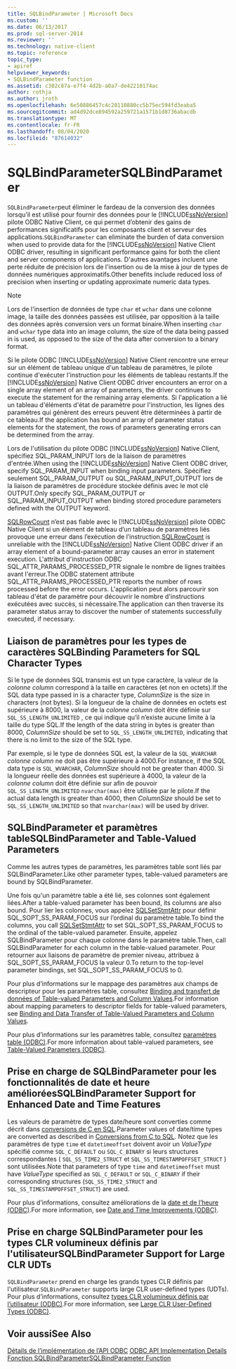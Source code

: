 ```yaml
---
title: SQLBindParameter | Microsoft Docs
ms.custom: ''
ms.date: 06/13/2017
ms.prod: sql-server-2014
ms.reviewer: ''
ms.technology: native-client
ms.topic: reference
topic_type:
- apiref
helpviewer_keywords:
- SQLBindParameter function
ms.assetid: c302c87a-e7f4-4d2b-a0a7-de42210174ac
author: rothja
ms.author: jroth
ms.openlocfilehash: 6e50886457c4c20110880cc5b75ec594fd3eaba5
ms.sourcegitcommit: ad4d92dce894592a259721a1571b1d8736abacdb
ms.translationtype: MT
ms.contentlocale: fr-FR
ms.lasthandoff: 08/04/2020
ms.locfileid: "87614032"
---
```

# <a name="sqlbindparameter"></a><span data-ttu-id="db0d3-102">SQLBindParameter</span><span class="sxs-lookup"><span data-stu-id="db0d3-102">SQLBindParameter</span></span>
  <span data-ttu-id="db0d3-103">`SQLBindParameter`peut éliminer le fardeau de la conversion des données lorsqu’il est utilisé pour fournir des données pour le [!INCLUDE[ssNoVersion](../../includes/ssnoversion-md.md)] pilote ODBC Native Client, ce qui permet d’obtenir des gains de performances significatifs pour les composants client et serveur des applications.</span><span class="sxs-lookup"><span data-stu-id="db0d3-103">`SQLBindParameter` can eliminate the burden of data conversion when used to provide data for the [!INCLUDE[ssNoVersion](../../includes/ssnoversion-md.md)] Native Client ODBC driver, resulting in significant performance gains for both the client and server components of applications.</span></span> <span data-ttu-id="db0d3-104">D'autres avantages incluent une perte réduite de précision lors de l'insertion ou de la mise à jour de types de données numériques approximatifs.</span><span class="sxs-lookup"><span data-stu-id="db0d3-104">Other benefits include reduced loss of precision when inserting or updating approximate numeric data types.</span></span>  
  
> [!NOTE]  
>  <span data-ttu-id="db0d3-105">Lors de l'insertion de données de type `char` et `wchar` dans une colonne image, la taille des données passées est utilisée, par opposition à la taille des données après conversion vers un format binaire.</span><span class="sxs-lookup"><span data-stu-id="db0d3-105">When inserting `char` and `wchar` type data into an image column, the size of the data being passed in is used, as opposed to the size of the data after conversion to a binary format.</span></span>  
  
 <span data-ttu-id="db0d3-106">Si le pilote ODBC [!INCLUDE[ssNoVersion](../../includes/ssnoversion-md.md)] Native Client rencontre une erreur sur un élément de tableau unique d'un tableau de paramètres, le pilote continue d'exécuter l'instruction pour les éléments de tableau restants.</span><span class="sxs-lookup"><span data-stu-id="db0d3-106">If the [!INCLUDE[ssNoVersion](../../includes/ssnoversion-md.md)] Native Client ODBC driver encounters an error on a single array element of an array of parameters, the driver continues to execute the statement for the remaining array elements.</span></span> <span data-ttu-id="db0d3-107">Si l'application a lié un tableau d'éléments d'état de paramètre pour l'instruction, les lignes des paramètres qui génèrent des erreurs peuvent être déterminées à partir de ce tableau.</span><span class="sxs-lookup"><span data-stu-id="db0d3-107">If the application has bound an array of parameter status elements for the statement, the rows of parameters generating errors can be determined from the array.</span></span>  
  
 <span data-ttu-id="db0d3-108">Lors de l'utilisation du pilote ODBC [!INCLUDE[ssNoVersion](../../includes/ssnoversion-md.md)] Native Client, spécifiez SQL_PARAM_INPUT lors de la liaison de paramètres d'entrée.</span><span class="sxs-lookup"><span data-stu-id="db0d3-108">When using the [!INCLUDE[ssNoVersion](../../includes/ssnoversion-md.md)] Native Client ODBC driver, specify SQL_PARAM_INPUT when binding input parameters.</span></span> <span data-ttu-id="db0d3-109">Spécifiez seulement SQL_PARAM_OUTPUT ou SQL_PARAM_INPUT_OUTPUT lors de la liaison de paramètres de procédure stockée définis avec le mot clé OUTPUT.</span><span class="sxs-lookup"><span data-stu-id="db0d3-109">Only specify SQL_PARAM_OUTPUT or SQL_PARAM_INPUT_OUTPUT when binding stored procedure parameters defined with the OUTPUT keyword.</span></span>  
  
 <span data-ttu-id="db0d3-110">[SQLRowCount](sqlrowcount.md) n’est pas fiable avec le [!INCLUDE[ssNoVersion](../../includes/ssnoversion-md.md)] pilote ODBC Native Client si un élément de tableau d’un tableau de paramètres liés provoque une erreur dans l’exécution de l’instruction.</span><span class="sxs-lookup"><span data-stu-id="db0d3-110">[SQLRowCount](sqlrowcount.md) is unreliable with the [!INCLUDE[ssNoVersion](../../includes/ssnoversion-md.md)] Native Client ODBC driver if an array element of a bound-parameter array causes an error in statement execution.</span></span> <span data-ttu-id="db0d3-111">L'attribut d'instruction ODBC SQL_ATTR_PARAMS_PROCESSED_PTR signale le nombre de lignes traitées avant l'erreur.</span><span class="sxs-lookup"><span data-stu-id="db0d3-111">The ODBC statement attribute SQL_ATTR_PARAMS_PROCESSED_PTR reports the number of rows processed before the error occurs.</span></span> <span data-ttu-id="db0d3-112">L'application peut alors parcourir son tableau d'état de paramètre pour découvrir le nombre d'instructions exécutées avec succès, si nécessaire.</span><span class="sxs-lookup"><span data-stu-id="db0d3-112">The application can then traverse its parameter status array to discover the number of statements successfully executed, if necessary.</span></span>  
  
## <a name="binding-parameters-for-sql-character-types"></a><span data-ttu-id="db0d3-113">Liaison de paramètres pour les types de caractères SQL</span><span class="sxs-lookup"><span data-stu-id="db0d3-113">Binding Parameters for SQL Character Types</span></span>  
 <span data-ttu-id="db0d3-114">Si le type de données SQL transmis est un type caractère, la valeur de la *colonne column* correspond à la taille en caractères (et non en octets).</span><span class="sxs-lookup"><span data-stu-id="db0d3-114">If the SQL data type passed in is a character type, *ColumnSize* is the size in characters (not bytes).</span></span> <span data-ttu-id="db0d3-115">Si la longueur de la chaîne de données en octets est supérieure à 8000, la valeur de la *colonne column* doit être définie sur `SQL_SS_LENGTH_UNLIMITED` , ce qui indique qu’il n’existe aucune limite à la taille du type SQL.</span><span class="sxs-lookup"><span data-stu-id="db0d3-115">If the length of the data string in bytes is greater than 8000, *ColumnSize* should be set to `SQL_SS_LENGTH_UNLIMITED`, indicating that there is no limit to the size of the SQL type.</span></span>  
  
 <span data-ttu-id="db0d3-116">Par exemple, si le type de données SQL est, la valeur de la `SQL_WVARCHAR` *colonne column* ne doit pas être supérieure à 4000.</span><span class="sxs-lookup"><span data-stu-id="db0d3-116">For instance, if the SQL data type is `SQL_WVARCHAR`, *ColumnSize* should not be greater than 4000.</span></span> <span data-ttu-id="db0d3-117">Si la longueur réelle des données est supérieure à 4000, la valeur de la *colonne column* doit être définie sur afin de pouvoir `SQL_SS_LENGTH_UNLIMITED` `nvarchar(max)` être utilisée par le pilote.</span><span class="sxs-lookup"><span data-stu-id="db0d3-117">If the actual data length is greater than 4000, then *ColumnSize* should be set to `SQL_SS_LENGTH_UNLIMITED` so that `nvarchar(max)` will be used by driver.</span></span>  
  
## <a name="sqlbindparameter-and-table-valued-parameters"></a><span data-ttu-id="db0d3-118">SQLBindParameter et paramètres table</span><span class="sxs-lookup"><span data-stu-id="db0d3-118">SQLBindParameter and Table-Valued Parameters</span></span>  
 <span data-ttu-id="db0d3-119">Comme les autres types de paramètres, les paramètres table sont liés par SQLBindParameter.</span><span class="sxs-lookup"><span data-stu-id="db0d3-119">Like other parameter types, table-valued parameters are bound by SQLBindParameter.</span></span>  
  
 <span data-ttu-id="db0d3-120">Une fois qu'un paramètre table a été lié, ses colonnes sont également liées.</span><span class="sxs-lookup"><span data-stu-id="db0d3-120">After a table-valued parameter has been bound, its columns are also bound.</span></span> <span data-ttu-id="db0d3-121">Pour lier les colonnes, vous appelez [SQLSetStmtAttr](sqlsetstmtattr.md) pour définir SQL_SOPT_SS_PARAM_FOCUS sur l’ordinal du paramètre table.</span><span class="sxs-lookup"><span data-stu-id="db0d3-121">To bind the columns, you call [SQLSetStmtAttr](sqlsetstmtattr.md) to set SQL_SOPT_SS_PARAM_FOCUS to the ordinal of the table-valued parameter.</span></span> <span data-ttu-id="db0d3-122">Ensuite, appelez SQLBindParameter pour chaque colonne dans le paramètre table.</span><span class="sxs-lookup"><span data-stu-id="db0d3-122">Then, call SQLBindParameter for each column in the table-valued parameter.</span></span> <span data-ttu-id="db0d3-123">Pour retourner aux liaisons de paramètre de premier niveau, attribuez à SQL_SOPT_SS_PARAM_FOCUS la valeur 0.</span><span class="sxs-lookup"><span data-stu-id="db0d3-123">To return to the top-level parameter bindings, set SQL_SOPT_SS_PARAM_FOCUS to 0.</span></span>  
  
 <span data-ttu-id="db0d3-124">Pour plus d’informations sur le mappage des paramètres aux champs de descripteur pour les paramètres table, consultez [Binding and transfert de données of Table-valued Parameters and Column Values](../native-client-odbc-table-valued-parameters/binding-and-data-transfer-of-table-valued-parameters-and-column-values.md).</span><span class="sxs-lookup"><span data-stu-id="db0d3-124">For information about mapping parameters to descriptor fields for table-valued parameters, see [Binding and Data Transfer of Table-Valued Parameters and Column Values](../native-client-odbc-table-valued-parameters/binding-and-data-transfer-of-table-valued-parameters-and-column-values.md).</span></span>  
  
 <span data-ttu-id="db0d3-125">Pour plus d’informations sur les paramètres table, consultez [paramètres table &#40;ODBC&#41;](../native-client-odbc-table-valued-parameters/table-valued-parameters-odbc.md).</span><span class="sxs-lookup"><span data-stu-id="db0d3-125">For more information about table-valued parameters, see [Table-Valued Parameters &#40;ODBC&#41;](../native-client-odbc-table-valued-parameters/table-valued-parameters-odbc.md).</span></span>  
  
## <a name="sqlbindparameter-support-for-enhanced-date-and-time-features"></a><span data-ttu-id="db0d3-126">Prise en charge de SQLBindParameter pour les fonctionnalités de date et heure améliorées</span><span class="sxs-lookup"><span data-stu-id="db0d3-126">SQLBindParameter Support for Enhanced Date and Time Features</span></span>  
 <span data-ttu-id="db0d3-127">Les valeurs de paramètre de types date/heure sont converties comme décrit dans [conversions de C en SQL](../native-client-odbc-date-time/datetime-data-type-conversions-from-c-to-sql.md).</span><span class="sxs-lookup"><span data-stu-id="db0d3-127">Parameter values of date/time types are converted as described in [Conversions from C to SQL](../native-client-odbc-date-time/datetime-data-type-conversions-from-c-to-sql.md).</span></span> <span data-ttu-id="db0d3-128">Notez que les paramètres de type `time` et `datetimeoffset` doivent avoir un *ValueType* spécifié comme `SQL_C_DEFAULT` ou `SQL_C_BINARY` si leurs structures correspondantes ( `SQL_SS_TIME2_STRUCT` et `SQL_SS_TIMESTAMPOFFSET_STRUCT` ) sont utilisées.</span><span class="sxs-lookup"><span data-stu-id="db0d3-128">Note that parameters of type `time` and `datetimeoffset` must have *ValueType* specified as `SQL_C_DEFAULT` or `SQL_C_BINARY` if their corresponding structures (`SQL_SS_TIME2_STRUCT` and `SQL_SS_TIMESTAMPOFFSET_STRUCT`) are used.</span></span>  
  
 <span data-ttu-id="db0d3-129">Pour plus d’informations, consultez améliorations de la [date et de l’heure &#40;ODBC&#41;](../native-client-odbc-date-time/date-and-time-improvements-odbc.md).</span><span class="sxs-lookup"><span data-stu-id="db0d3-129">For more information, see [Date and Time Improvements &#40;ODBC&#41;](../native-client-odbc-date-time/date-and-time-improvements-odbc.md).</span></span>  
  
## <a name="sqlbindparameter-support-for-large-clr-udts"></a><span data-ttu-id="db0d3-130">Prise en charge SQLBindParameter pour les types CLR volumineux définis par l'utilisateur</span><span class="sxs-lookup"><span data-stu-id="db0d3-130">SQLBindParameter Support for Large CLR UDTs</span></span>  
 <span data-ttu-id="db0d3-131">`SQLBindParameter` prend en charge les grands types CLR définis par l'utilisateur.</span><span class="sxs-lookup"><span data-stu-id="db0d3-131">`SQLBindParameter` supports large CLR user-defined types (UDTs).</span></span> <span data-ttu-id="db0d3-132">Pour plus d’informations, consultez [types CLR volumineux définis par l’utilisateur &#40;ODBC&#41;](../native-client/odbc/large-clr-user-defined-types-odbc.md).</span><span class="sxs-lookup"><span data-stu-id="db0d3-132">For more information, see [Large CLR User-Defined Types &#40;ODBC&#41;](../native-client/odbc/large-clr-user-defined-types-odbc.md).</span></span>  
  
## <a name="see-also"></a><span data-ttu-id="db0d3-133">Voir aussi</span><span class="sxs-lookup"><span data-stu-id="db0d3-133">See Also</span></span>  
 <span data-ttu-id="db0d3-134">[Détails de l’implémentation de l’API ODBC](odbc-api-implementation-details.md) </span><span class="sxs-lookup"><span data-stu-id="db0d3-134">[ODBC API Implementation Details](odbc-api-implementation-details.md) </span></span>  
 [<span data-ttu-id="db0d3-135">Fonction SQLBindParameter</span><span class="sxs-lookup"><span data-stu-id="db0d3-135">SQLBindParameter Function</span></span>](https://go.microsoft.com/fwlink/?LinkId=59328)  
  
  
